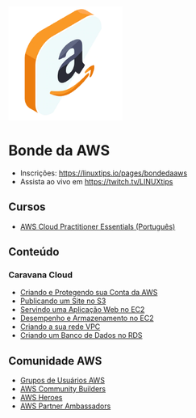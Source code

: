 ![BondeDaAWS](/images/bonde-da-aws.png)

# Bonde da AWS

- Inscrições: https://linuxtips.io/pages/bondedaaws
- Assista ao vivo em https://twitch.tv/LINUXtips

## Cursos

- [AWS Cloud Practitioner Essentials (Português)](https://bit.ly/AWS-Cloud-Practitioner)

## Conteúdo

### Caravana Cloud

- [Criando e Protegendo sua Conta da AWS](https://vimeo.com/704815762)
- [Publicando um Site no S3](https://vimeo.com/704819849)
- [Servindo uma Aplicação Web no EC2](https://vimeo.com/704824006)
- [Desempenho e Armazenamento no EC2](https://vimeo.com/704830749)
- [Criando a sua rede VPC](https://vimeo.com/707515319)
- [Criando um Banco de Dados no RDS](https://vimeo.com/704835542)

## Comunidade AWS

- [Grupos de Usuários AWS](https://go.aws/3x44H2N)
- [AWS Community Builders](https://go.aws/3MX3jEu)
- [AWS Heroes](https://go.aws/3PNxNdL)
- [AWS Partner Ambassadors](https://go.aws/3t1PkVS)
